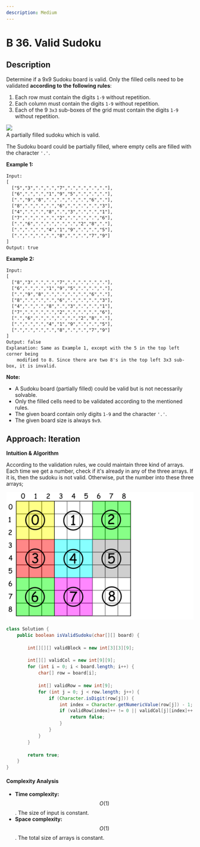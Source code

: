 ```yaml
---
description: Medium
---
```


# B 36. Valid Sudoku

## Description

Determine if a 9x9 Sudoku board is valid. Only the filled cells need to be validated **according to the following rules**:

1. Each row must contain the digits `1-9` without repetition.
2. Each column must contain the digits `1-9` without repetition.
3. Each of the 9 `3x3` sub-boxes of the grid must contain the digits `1-9` without repetition.

![](https://upload.wikimedia.org/wikipedia/commons/thumb/f/ff/Sudoku-by-L2G-20050714.svg/250px-Sudoku-by-L2G-20050714.svg.png)  
A partially filled sudoku which is valid.

The Sudoku board could be partially filled, where empty cells are filled with the character `'.'`.

**Example 1:**

```text
Input:
[
  ["5","3",".",".","7",".",".",".","."],
  ["6",".",".","1","9","5",".",".","."],
  [".","9","8",".",".",".",".","6","."],
  ["8",".",".",".","6",".",".",".","3"],
  ["4",".",".","8",".","3",".",".","1"],
  ["7",".",".",".","2",".",".",".","6"],
  [".","6",".",".",".",".","2","8","."],
  [".",".",".","4","1","9",".",".","5"],
  [".",".",".",".","8",".",".","7","9"]
]
Output: true
```

**Example 2:**

```text
Input:
[
  ["8","3",".",".","7",".",".",".","."],
  ["6",".",".","1","9","5",".",".","."],
  [".","9","8",".",".",".",".","6","."],
  ["8",".",".",".","6",".",".",".","3"],
  ["4",".",".","8",".","3",".",".","1"],
  ["7",".",".",".","2",".",".",".","6"],
  [".","6",".",".",".",".","2","8","."],
  [".",".",".","4","1","9",".",".","5"],
  [".",".",".",".","8",".",".","7","9"]
]
Output: false
Explanation: Same as Example 1, except with the 5 in the top left corner being 
    modified to 8. Since there are two 8's in the top left 3x3 sub-box, it is invalid.
```

**Note:**

* A Sudoku board \(partially filled\) could be valid but is not necessarily solvable.
* Only the filled cells need to be validated according to the mentioned rules.
* The given board contain only digits `1-9` and the character `'.'`.
* The given board size is always `9x9`.

## Approach: Iteration

**Intuition & Algorithm**

According to the validation rules, we could maintain three kind of arrays. Each time we get a number, check if it's already in any of the three arrays. If it is, then the sudoku is not valid. Otherwise, put the number into these three arrays;

![](../../../.gitbook/assets/image%20%2849%29.png)

```java
class Solution {
    public boolean isValidSudoku(char[][] board) {

        int[][][] validBlock = new int[3][3][9];

        int[][] validCol = new int[9][9];
        for (int i = 0; i < board.length; i++) {
            char[] row = board[i];

            int[] validRow = new int[9];
            for (int j = 0; j < row.length; j++) {
                if (Character.isDigit(row[j])) {
                    int index = Character.getNumericValue(row[j]) - 1;
                    if (validRow[index]++ != 0 || validCol[j][index]++ != 0 || validBlock[i / 3][j / 3][index]++ != 0) {
                        return false;
                    }
                }
            }
        }

        return true;
    }
}
```

#### Complexity Analysis

* **Time complexity:** $$O(1)$$. The size of input is constant.
* **Space complexity:** $$O(1)$$. The total size of arrays is constant.


